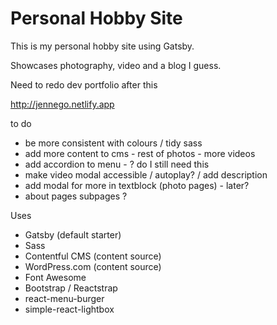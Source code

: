 # Personal Hobby Site

This is my personal hobby site using Gatsby.

Showcases photography, video and a blog I guess.

Need to redo dev portfolio after this

<http://jennego.netlify.app>

to do

- be more consistent with colours / tidy sass
- add more content to cms - rest of photos - more videos
- add accordion to menu - ? do I still need this
- make video modal accessible / autoplay? / add description
- add modal for more in textblock (photo pages) - later?
- about pages subpages ?

Uses

- Gatsby (default starter)
- Sass
- Contentful CMS (content source)
- WordPress.com (content source)
- Font Awesome
- Bootstrap / Reactstrap
- react-menu-burger
- simple-react-lightbox
